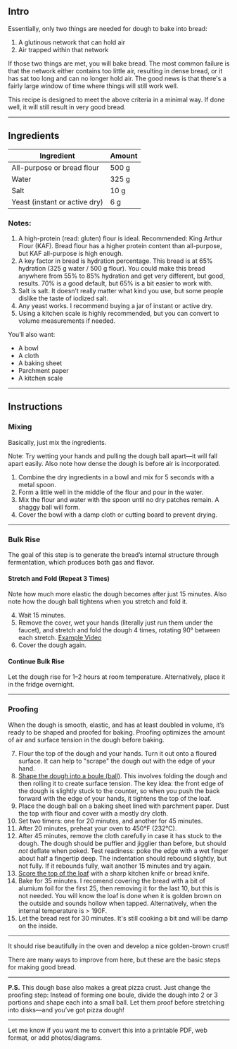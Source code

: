 ## Intro

Essentially, only two things are needed for dough to bake into bread:

1. A glutinous network that can hold air
2. Air trapped within that network

If those two things are met, you will bake bread. The most common failure is that the network either contains too little air, resulting in dense bread, or it has sat too long and can no longer hold air. The good news is that there's a fairly large window of time where things will still work well.

This recipe is designed to meet the above criteria in a minimal way. If done well, it will still result in very good bread.

---

## Ingredients

| Ingredient                    | Amount |
| ----------------------------- | ------ |
| All-purpose or bread flour    | 500 g  |
| Water                         | 325 g  |
| Salt                          | 10 g   |
| Yeast (instant or active dry) | 6 g    |

### Notes:

1. A high-protein (read: gluten) flour is ideal. Recommended: King Arthur Flour (KAF). Bread flour has a higher protein content than all-purpose, but KAF all-purpose is high enough.
2. A key factor in bread is hydration percentage. This bread is at 65% hydration (325 g water / 500 g flour). You could make this bread anywhere from 55% to 85% hydration and get very different, but good, results. 70% is a good default, but 65% is a bit easier to work with.
3. Salt is salt. It doesn’t really matter what kind you use, but some people dislike the taste of iodized salt.
4. Any yeast works. I recommend buying a jar of instant or active dry.
5. Using a kitchen scale is highly recommended, but you can convert to volume measurements if needed.

You’ll also want:

* A bowl
* A cloth
* A baking sheet
* Parchment paper
* A kitchen scale

---

## Instructions

### Mixing

Basically, just mix the ingredients.

Note: Try wetting your hands and pulling the dough ball apart—it will fall apart easily. Also note how dense the dough is before air is incorporated.

1. Combine the dry ingredients in a bowl and mix for 5 seconds with a metal spoon.
2. Form a little well in the middle of the flour and pour in the water.
3. Mix the flour and water with the spoon until no dry patches remain. A shaggy ball will form.
4. Cover the bowl with a damp cloth or cutting board to prevent drying.

---

### Bulk Rise

The goal of this step is to generate the bread’s internal structure through fermentation, which produces both gas and flavor.

#### Stretch and Fold (Repeat 3 Times)

Note how much more elastic the dough becomes after just 15 minutes. Also note how the dough ball tightens when you stretch and fold it.

4. Wait 15 minutes.
5. Remove the cover, wet your hands (literally just run them under the faucet), and stretch and fold the dough 4 times, rotating 90° between each stretch.
   [Example Video](https://youtu.be/QYzxulQY1Gc?t=11)
6. Cover the dough again.

#### Continue Bulk Rise

Let the dough rise for 1–2 hours at room temperature. Alternatively, place it in the fridge overnight.

---

### Proofing

When the dough is smooth, elastic, and has at least doubled in volume, it’s ready to be shaped and proofed for baking. Proofing optimizes the amount of air and surface tension in the dough before baking.

7. Flour the top of the dough and your hands. Turn it out onto a floured surface. It can help to "scrape" the dough out with the edge of your hand.
8. [Shape the dough into a boule (ball)](https://www.youtube.com/watch?v=IWA0RAAsBHg). This involves folding the dough and then rolling it to create surface tension. The key idea: the front edge of the dough is slightly stuck to the counter, so when you push the back forward with the edge of your hands, it tightens the top of the loaf.
9. Place the dough ball on a baking sheet lined with parchment paper. Dust the top with flour and cover with a mostly dry cloth.
10. Set two timers: one for 20 minutes, and another for 45 minutes.
11. After 20 minutes, preheat your oven to 450°F (232°C).
12. After 45 minutes, remove the cloth carefully in case it has stuck to the dough. The dough should be puffier and jigglier than before, but should *not* deflate when poked. Test readiness: poke the edge with a wet finger about half a fingertip deep. The indentation should rebound slightly, but not fully. If it rebounds fully, wait another 15 minutes and try again.
13. [Score the top of the loaf](https://www.youtube.com/shorts/sysFPnbt9zA) with a sharp kitchen knife or bread knife.
14. Bake for 35 minutes. I recomend covering the bread with a bit of alumium foil for the first 25, then removing it for the last 10, but this is not needed. You will know the loaf is done when it is golden brown on the outside and sounds hollow when tapped. Alternatively, when the internal temperature is > 190F. 
15. Let the bread rest for 30 minutes. It's still cooking a bit and will be damp on the inside. 

---

It should rise beautifully in the oven and develop a nice golden-brown crust!

There are many ways to improve from here, but these are the basic steps for making good bread.

---

**P.S.** This dough base also makes a great pizza crust. Just change the proofing step:
Instead of forming one boule, divide the dough into 2 or 3 portions and shape each into a small ball. Let them proof before stretching into disks—and you’ve got pizza dough!

---

Let me know if you want me to convert this into a printable PDF, web format, or add photos/diagrams.
